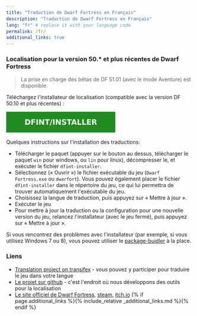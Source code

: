 ```yaml
---
title: "Traduction de Dwarf Fortress en Français"
description: "Traduction de Dwarf Fortress en Français"
lang: "fr" # replace it with your language code
permalink: /fr/
additional_links: true
---
```


### Localisation pour la version 50.* et plus récentes de Dwarf Fortress

> La prise en charge des bêtas de DF 51.01 (avec le mode Aventure) est disponible.

Téléchargez l'installateur de localisation (compatible avec la version DF 50.10 et plus récentes) :

[![dfint/installer](/assets/img/download-button.svg)](https://github.com/dfint/installer/releases/latest)

Quelques instructions sur l'installation des traductions:

- Télécharger le paquet (appuyer sur le bouton au dessus, télécharger le paquet `win` pour windows, ou `lin` pour linux), décompresser le, et exécuter le fichier `dfint-installer`.
- Sélectionnez (« Ouvrir ») le fichier exécutable du jeu (`Dwarf Fortress.exe` ou `dwarfort`). Vous pouvez également placer le fichier `dfint-installer` dans le répertoire du jeu, ce qui lui permettra de trouver automatiquement l'exécutable du jeu.
- Choisissez la langue de traduction, puis appuyez sur « Mettre à jour ».
- Exécuter le jeu
- Pour mettre à jour la traduction ou la configuration pour une nouvelle version du jeu, relancez l'installateur (avec le jeu fermé), puis appuyez sur « Mettre à jour ».

Si vous rencontrez des problèmes avec l'installateur (par exemple, si vous utilisez Windows 7 ou 8), vous pouvez utiliser le [package-buidler](https://dfint-package-build.streamlit.app) à la place.

### Liens

- [Translation project on transifex](https://app.transifex.com/dwarf-fortress-translation/dwarf-fortress-steam) - vous pouvez y participer pour traduire le jeu dans votre langue
- [Le projet sur github](https://github.com/dfint) - c'est l'endroit où nous développons des outils pour la localisation
- [Le site officiel de Dwarf Fortress](https://bay12games.com/dwarves/), [steam](https://store.steampowered.com/app/975370/Dwarf_Fortress/), [itch.io](https://kitfoxgames.itch.io/dwarf-fortress)
{% if page.additional_links %}{% include_relative _additional_links.md %}{% endif %}
